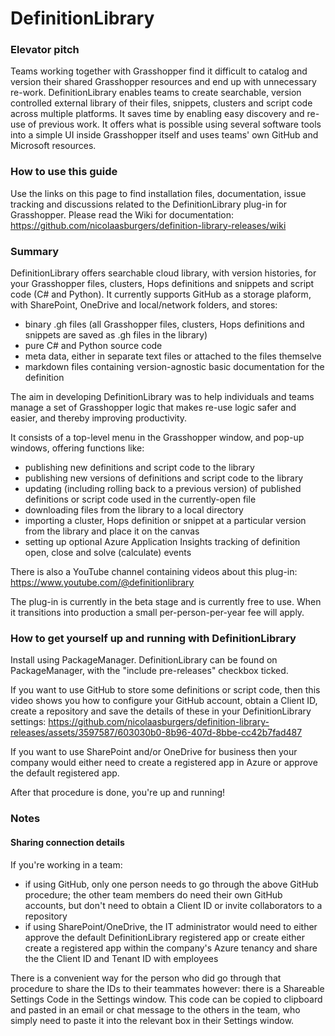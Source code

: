 # DefinitionLibrary

### Elevator pitch
Teams working together with Grasshopper find it difficult to catalog and version their shared Grasshopper resources and end up with unnecessary re-work. DefinitionLibrary enables teams to create searchable, version controlled external library of their files, snippets, clusters and script code across multiple platforms. It saves time by enabling easy discovery and re-use of previous work. It offers what is possible using several software tools into a simple UI inside Grasshopper itself and uses teams' own GitHub and Microsoft resources.

### How to use this guide
Use the links on this page to find installation files, documentation, issue tracking and discussions related to the DefinitionLibrary plug-in for Grasshopper.  Please read the Wiki for documentation: https://github.com/nicolaasburgers/definition-library-releases/wiki 

### Summary
DefinitionLibrary offers searchable cloud library, with version histories, for your Grasshopper files, clusters, Hops definitions and snippets and script code (C# and Python). It currently supports GitHub as a storage plaform, with SharePoint, OneDrive and local/network folders, and stores:
- binary .gh files (all Grasshopper files, clusters, Hops definitions and snippets are saved as .gh files in the library)
- pure C# and Python source code
- meta data, either in separate text files or attached to the files themselve 
- markdown files containing version-agnostic basic documentation for the definition

The aim in developing DefinitionLibrary was to help individuals and teams manage a set of Grasshopper logic that makes re-use logic safer and easier, and thereby improving productivity.

It consists of a top-level menu in the Grasshopper window, and pop-up windows, offering functions like:
- publishing new definitions and script code to the library
- publishing new versions of definitions and script code to the library
- updating (including rolling back to a previous version) of published definitions or script code used in the currently-open file
- downloading files from the library to a local directory
- importing a cluster, Hops definition or snippet at a particular version from the library and place it on the canvas
- setting up optional Azure Application Insights tracking of definition open, close and solve (calculate) events

There is also a YouTube channel containing videos about this plug-in: https://www.youtube.com/@definitionlibrary

The plug-in is currently in the beta stage and is currently free to use.  When it transitions into production a small per-person-per-year fee will apply.

### How to get yourself up and running with DefinitionLibrary
Install using PackageManager.  DefinitionLibrary can be found on PackageManager, with the "include pre-releases" checkbox ticked.

If you want to use GitHub to store some definitions or script code, then this video shows you how to configure your GitHub account, obtain a Client ID, create a repository and save the details of these in your DefinitionLibrary settings:
https://github.com/nicolaasburgers/definition-library-releases/assets/3597587/603030b0-8b96-407d-8bbe-cc42b7fad487

If you want to use SharePoint and/or OneDrive for business then your company would either need to create a registered app in Azure or approve the default registered app.

After that procedure is done, you're up and running!

### Notes
#### Sharing connection details
If you're working in a team:
- if using GitHub, only one person needs to go through the above GitHub procedure; the other team members do need their own GitHub accounts, but don't need to obtain a Client ID or invite collaborators to a repository
- if using SharePoint/OneDrive, the IT administrator would need to either approve the default DefinitionLibrary registered app or create either create a registered app within the company's Azure tenancy and share the the Client ID and Tenant ID with employees

There is a convenient way for the person who did go through that procedure to share the IDs to their teammates however: there is a Shareable Settings Code in the Settings window.  This code can be copied to clipboard and pasted in an email or chat message to the others in the team, who simply need to paste it into the relevant box in their Settings window.


